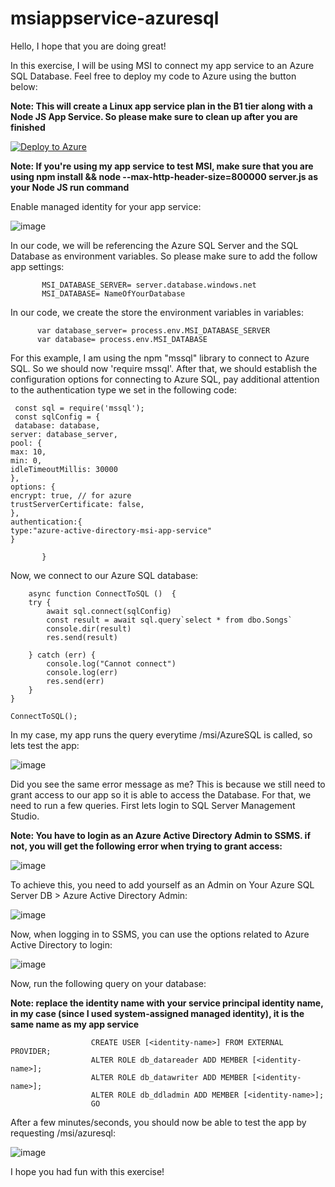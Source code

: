 # msiappservice-azuresql

Hello, I hope that you are doing great!

In this exercise, I will be using MSI to connect my app service to an Azure SQL Database.
Feel free to deploy my code to Azure using the button below:

**Note: This will create a Linux app service plan in the B1 tier along with a Node JS App Service. So please make sure to clean up after you are finished**


[![Deploy to Azure](https://aka.ms/deploytoazurebutton)](https://portal.azure.com/#create/Microsoft.Template/uri/https%3A%2F%2Fraw.githubusercontent.com%2FLuisRivera-Tek%2Fmsiappservice-azuresql%2Fmsi-azuresql%2Ftemplate.json)

**Note: If you're using my app service to test MSI, make sure that you are using npm install && node --max-http-header-size=800000 server.js as your Node JS run command**



Enable managed identity for your app service:

![image](https://user-images.githubusercontent.com/77988455/121377155-5c8ea500-c8ff-11eb-89f4-af2f320ef12d.png)

In our code, we will be referencing the Azure SQL Server and the SQL Database as environment variables. So please make sure to add the follow app settings:

           MSI_DATABASE_SERVER= server.database.windows.net
           MSI_DATABASE= NameOfYourDatabase
           
           
In our code, we create the store the environment variables in variables:

          var database_server= process.env.MSI_DATABASE_SERVER
          var database= process.env.MSI_DATABASE
          
For this example, I am using the npm "mssql" library to connect to Azure SQL. So we should now 'require mssql'. After that, we should establish the configuration options for connecting to Azure SQL, pay additional attention to the authentication type we set in the following code:


     const sql = require('mssql');
     const sqlConfig = {
     database: database,
    server: database_server,
    pool: {
    max: 10,
    min: 0,
    idleTimeoutMillis: 30000
    },
    options: {
    encrypt: true, // for azure
    trustServerCertificate: false, 
    },
    authentication:{
    type:"azure-active-directory-msi-app-service"
    }

           }


Now, we connect to our Azure SQL database:


        async function ConnectToSQL ()  {
        try {
            await sql.connect(sqlConfig)
            const result = await sql.query`select * from dbo.Songs`
            console.dir(result)
            res.send(result)
          
        } catch (err) {
            console.log("Cannot connect")
            console.log(err)
            res.send(err)
        }
    }
    
    ConnectToSQL();




In my case, my app runs the query everytime /msi/AzureSQL is called, so lets test the app:

![image](https://user-images.githubusercontent.com/77988455/121381978-6dd9b080-c903-11eb-9737-060c7dbc5624.png)

Did you see the same error message as me? This is because we still need to grant access to our app so it is able to access the Database.
For that, we need to run a few queries. First lets login to SQL Server Management Studio.

**Note: You have to login as an Azure Active Directory Admin to SSMS. if not, you will get the following error when trying to grant access:**

![image](https://user-images.githubusercontent.com/77988455/121383522-c198c980-c904-11eb-9406-ddacf0358b22.png)


To achieve this, you need to add yourself as an Admin on Your Azure SQL Server DB > Azure Active Directory Admin:

![image](https://user-images.githubusercontent.com/77988455/121383989-1d635280-c905-11eb-9577-f0d1002e3d0c.png)

Now, when logging in to SSMS, you can use the options related to Azure Active Directory to login:

![image](https://user-images.githubusercontent.com/77988455/121384260-54d1ff00-c905-11eb-9f7a-565fef5c3a5c.png)

Now, run the following query on your database:

**Note: replace the identity name with your service principal identity name, in my case (since I used system-assigned managed identity), it is the same name as my app service**

                      CREATE USER [<identity-name>] FROM EXTERNAL PROVIDER;
                      ALTER ROLE db_datareader ADD MEMBER [<identity-name>];
                      ALTER ROLE db_datawriter ADD MEMBER [<identity-name>];
                      ALTER ROLE db_ddladmin ADD MEMBER [<identity-name>];
                      GO
                      

After a few minutes/seconds, you should now be able to test the app by requesting /msi/azuresql:

![image](https://user-images.githubusercontent.com/77988455/121385584-797aa680-c906-11eb-80ab-3aa6c2f8ead3.png)

I hope you had fun with this exercise!







